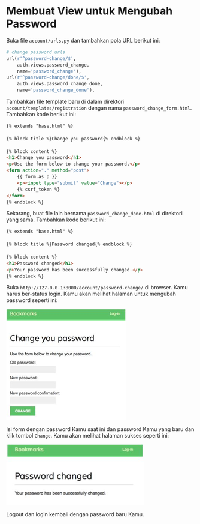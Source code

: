 ﻿# Membuat View untuk Mengubah Password

Buka file `account/urls.py` dan tambahkan pola URL berikut ini:

```python
# change password urls
url(r'^password-change/$', 
    auth.views.password_change,
    name='password_change'),
url(r'^password-change/done/$',
    auth.views.password_change_done,
    name='password_change_done'),
```

Tambahkan file template baru di dalam direktori `account/templates/registration` dengan nama `password_change_form.html`. Tambahkan kode berikut ini:

```html
{% extends "base.html" %}

{% block title %}Change you password{% endblock %}

{% block content %}
<h1>Change you password</h1>
<p>Use the form below to change your password.</p>
<form action="." method="post">
    {{ form.as_p }}
    <p><input type="submit" value="Change"></p>
    {% csrf_token %}
</form>
{% endblock %}
```

Sekarang, buat file lain bernama `password_change_done.html` di direktori yang sama. Tambahkan kode berikut ini:

```html
{% extends "base.html" %}

{% block title %}Password changed{% endblock %}

{% block content %}
<h1>Password changed</h1>
<p>Your password has been successfully changed.</p>
{% endblock %}
```

Buka `http://127.0.0.1:8000/account/password-change/` di browser. Kamu harus ber-status login. Kamu akan melihat halaman untuk mengubah password seperti ini:

![](../images/7.JPG)

Isi form dengan password Kamu saat ini dan password Kamu yang baru dan klik tombol `Change`. Kamu akan melihat halaman sukses seperti ini:

![](../images/8.JPG)

Logout dan login kembali dengan password baru Kamu.



